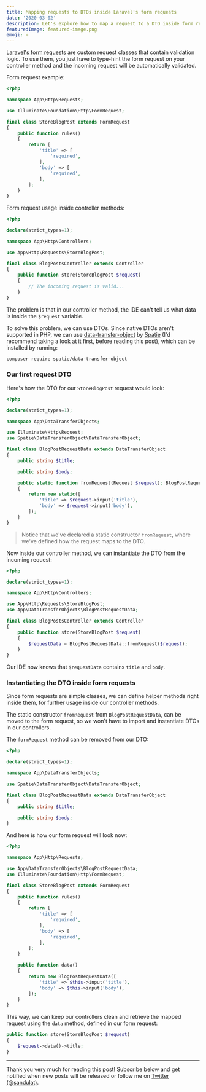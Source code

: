 ```yaml
---
title: Mapping requests to DTOs inside Laravel's form requests
date: '2020-03-02'
description: Let's explore how to map a request to a DTO inside form requests and keep our controllers clean.
featuredImage: featured-image.png
emoji: ⚛︎
---
```


[Laravel's form requests](https://laravel.com/docs/6.x/validation#form-request-validation) are custom request classes that contain validation logic. To use them, you just have to type-hint the form request on your controller method and the incoming request will be automatically validated.

Form request example:

```php
<?php

namespace App\Http\Requests;

use Illuminate\Foundation\Http\FormRequest;

final class StoreBlogPost extends FormRequest
{
    public function rules()
    {
        return [
            'title' => [
                'required',
            ],
            'body' => [
                'required',
            ],
        ];
    }
}
```

Form request usage inside controller methods:

```php
<?php

declare(strict_types=1);

namespace App\Http\Controllers;

use App\Http\Requests\StoreBlogPost;

final class BlogPostsController extends Controller
{
    public function store(StoreBlogPost $request)
    {
        // The incoming request is valid...
    }
}
```

The problem is that in our controller method, the IDE can't tell us what data is inside the `$request` variable.

To solve this problem, we can use DTOs. Since native DTOs aren't supported in PHP, we can use [data-transfer-object](https://github.com/spatie/data-transfer-object) by [Spatie](https://spatie.be/) (I'd recommend taking a look at it first, before reading this post), which can be installed by running:

```bash
composer require spatie/data-transfer-object
```

### Our first request DTO

Here's how the DTO for our `StoreBlogPost` request would look:

```php
<?php

declare(strict_types=1);

namespace App\DataTransferObjects;

use Illuminate\Http\Request;
use Spatie\DataTransferObject\DataTransferObject;

final class BlogPostRequestData extends DataTransferObject
{
    public string $title;

    public string $body;

    public static function fromRequest(Request $request): BlogPostRequestData
    {
        return new static([
            'title' => $request->input('title'),
            'body' => $request->input('body'),
        ]);
    }
}
```

> Notice that we've declared a static constructor `fromRequest`, where we've defined how the request maps to the DTO.

Now inside our controller method, we can instantiate the DTO from the incoming request:

```php
<?php

declare(strict_types=1);

namespace App\Http\Controllers;

use App\Http\Requests\StoreBlogPost;
use App\DataTransferObjects\BlogPostRequestData;

final class BlogPostsController extends Controller
{
    public function store(StoreBlogPost $request)
    {
        $requestData = BlogPostRequestData::fromRequest($request);
    }
}
```

Our IDE now knows that `$requestData` contains `title` and `body`.

### Instantiating the DTO inside form requests

Since form requests are simple classes, we can define helper methods right inside them, for further usage inside our controller methods.

The static constructor `fromRequest` from `BlogPostRequestData`, can be moved to the form request, so we won't have to import and instantiate DTOs in our controllers.

The `formRequest` method can be removed from our DTO:

```php
<?php

declare(strict_types=1);

namespace App\DataTransferObjects;

use Spatie\DataTransferObject\DataTransferObject;

final class BlogPostRequestData extends DataTransferObject
{
    public string $title;

    public string $body;
}
```

And here is how our form request will look now:

```php
<?php

namespace App\Http\Requests;

use App\DataTransferObjects\BlogPostRequestData;
use Illuminate\Foundation\Http\FormRequest;

final class StoreBlogPost extends FormRequest
{
    public function rules()
    {
        return [
            'title' => [
                'required',
            ],
            'body' => [
                'required',
            ],
        ];
    }

    public function data()
    {
        return new BlogPostRequestData([
            'title' => $this->input('title'),
            'body' => $this->input('body'),
        ]);
    }
}
```

This way, we can keep our controllers clean and retrieve the mapped request using the `data` method, defined in our form request:

```php
public function store(StoreBlogPost $request)
{
    $request->data()->title;
}
```

---

Thank you very much for reading this post! Subscribe below and get notified when new posts will be released or follow me on [Twitter (@sandulat)](https://twitter.com/sandulat).
